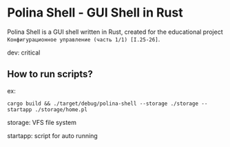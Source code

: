 # Polina Shell - GUI Shell in Rust

Polina Shell is a GUI shell written in Rust, created for the educational project `Конфигурационное управление (часть 1/1) [I.25-26]`.


dev: critical

## How to run scripts? 
ex: 
```
cargo build && ./target/debug/polina-shell --storage ./storage --startapp ./storage/home.pl 
```
storage: VFS file system

startapp: script for auto running
